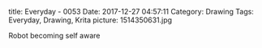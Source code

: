 title: Everyday - 0053
Date: 2017-12-27 04:57:11
Category: Drawing
Tags: Everyday, Drawing, Krita
picture: 1514350631.jpg

Robot becoming self aware
